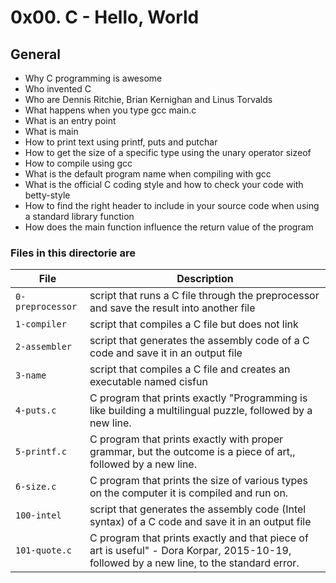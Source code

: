 # 0x00. C - Hello, World
## General
* Why C programming is awesome
* Who invented C
* Who are Dennis Ritchie, Brian Kernighan and Linus Torvalds
* What happens when you type gcc main.c
* What is an entry point
* What is main
* How to print text using printf, puts and putchar
* How to get the size of a specific type using the unary operator sizeof
* How to compile using gcc
* What is the default program name when compiling with gcc
* What is the official C coding style and how to check your code with betty-style
* How to find the right header to include in your source code when using a standard library function
* How does the main function influence the return value of the program
### Files in this directorie are
| File | Description |
| ------------- | ------------- |
| `0-preprocessor`  |script that runs a C file through the preprocessor and save the result into another file  |
| `1-compiler`| script that compiles a C file but does not link |
| ` 2-assembler `| script that generates the assembly code of a C code and save it in an output file  |
| ` 3-name `  |  script that compiles a C file and creates an executable named cisfun  |
| ` 4-puts.c `  |  C program that prints exactly "Programming is like building a multilingual puzzle, followed by a new line.  |
| ` 5-printf.c `  | C program that prints exactly with proper grammar, but the outcome is a piece of art,, followed by a new line.  |
| ` 6-size.c `  | C program that prints the size of various types on the computer it is compiled and run on.  |
| ` 100-intel `  |  script that generates the assembly code (Intel syntax) of a C code and save it in an output file   |
| ` 101-quote.c `  | C program that prints exactly and that piece of art is useful" - Dora Korpar, 2015-10-19, followed by a new line, to the standard error. |






